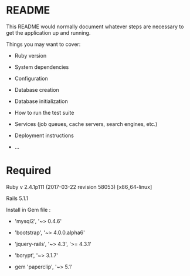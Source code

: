 # README

This README would normally document whatever steps are necessary to get the
application up and running.

Things you may want to cover:

* Ruby version

* System dependencies

* Configuration

* Database creation

* Database initialization

* How to run the test suite

* Services (job queues, cache servers, search engines, etc.)

* Deployment instructions

* ...

# Required

Ruby v 2.4.1p111 (2017-03-22 revision 58053) [x86_64-linux]

Rails 5.1.1

Install in Gem file :

- 'mysql2', '~> 0.4.6'

- 'bootstrap', '~> 4.0.0.alpha6'

- 'jquery-rails', '~> 4.3', '>= 4.3.1'

- 'bcrypt', '~> 3.1.7'

- gem 'paperclip', '~> 5.1'
